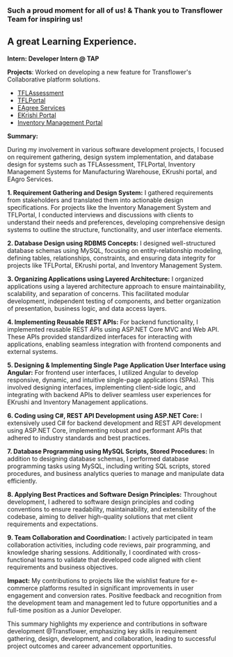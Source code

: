 
### Such a proud moment for all of us! & Thank you to Transflower Team for inspiring us!
## A great Learning Experience.
**Intern: Developer Intern @ TAP**

**Projects**: Worked on developing a new feature for Transflower's Collaborative platform solutions.
- <a href="https://github.com/RaviTambade/TFLAssessment.git">TFLAssessment</a>
- <a href="https://github.com/RaviTambade/TFLPortal.git">TFLPortal</a>
- <a href="https://github.com/RaviTambade/EAgroServices.git">EAgree Services</a>
- <a href="https://github.com/RaviTambade/E-Krushi-Project.git">EKrishi Portal</a>
- <a href="https://github.com/RaviTambade/InventoryManagement.git">Inventory Management Portal</a>

**Summary:**

During my involvement in various software development projects, I focused on requirement gathering, design system implementation, and database design for systems such as TFLAssessment, TFLPortal, Inventory Management Systems for Manufacturing Warehouse, EKrushi portal, and EAgro Services.

**1. Requirement Gathering and Design System:**
I gathered requirements from stakeholders and translated them into actionable design specifications. For projects like the Inventory Management System and TFLPortal, I conducted interviews and discussions with clients to understand their needs and preferences, developing comprehensive design systems to outline the structure, functionality, and user interface elements.

**2. Database Design using RDBMS Concepts:**
I designed well-structured database schemas using MySQL, focusing on entity-relationship modeling, defining tables, relationships, constraints, and ensuring data integrity for projects like TFLPortal, EKrushi portal, and Inventory Management System.

**3. Organizing Applications using Layered Architecture:**
I organized applications using a layered architecture approach to ensure maintainability, scalability, and separation of concerns. This facilitated modular development, independent testing of components, and better organization of presentation, business logic, and data access layers.

**4. Implementing Reusable REST APIs:**
For backend functionality, I implemented reusable REST APIs using ASP.NET Core MVC and Web API. These APIs provided standardized interfaces for interacting with applications, enabling seamless integration with frontend components and external systems.

**5. Designing & Implementing Single Page Application User Interface using Angular:**
For frontend user interfaces, I utilized Angular to develop responsive, dynamic, and intuitive single-page applications (SPAs). This involved designing interfaces, implementing client-side logic, and integrating with backend APIs to deliver seamless user experiences for EKrushi and Inventory Management applications.

**6. Coding using C#, REST API Development using ASP.NET Core:**
I extensively used C# for backend development and REST API development using ASP.NET Core, implementing robust and performant APIs that adhered to industry standards and best practices.

**7. Database Programming using MySQL Scripts, Stored Procedures:**
In addition to designing database schemas, I performed database programming tasks using MySQL, including writing SQL scripts, stored procedures, and business analytics queries to manage and manipulate data efficiently.

**8. Applying Best Practices and Software Design Principles:**
Throughout development, I adhered to software design principles and coding conventions to ensure readability, maintainability, and extensibility of the codebase, aiming to deliver high-quality solutions that met client requirements and expectations.

**9. Team Collaboration and Coordination:**
I actively participated in team collaboration activities, including code reviews, pair programming, and knowledge sharing sessions. Additionally, I coordinated with cross-functional teams to validate that developed code aligned with client requirements and business objectives.

**Impact:**
My contributions to projects like the wishlist feature for e-commerce platforms resulted in significant improvements in user engagement and conversion rates. Positive feedback and recognition from the development team and management led to future opportunities and a full-time position as a Junior Developer.

This summary highlights my experience and contributions in software development @Transflower, emphasizing key skills in requirement gathering, design, development, and collaboration, leading to successful project outcomes and career advancement opportunities.